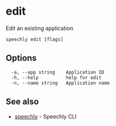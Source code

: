 # edit

Edit an existing application

```
speechly edit [flags]
```

## Options

```
  -a, --app string    Application ID
  -h, --help          help for edit
  -n, --name string   Application name
```

## See also

* [speechly](README.md)	 - Speechly CLI

